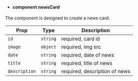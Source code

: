 - #### component newsCard

The component is designed to create a news card.

| Prop          | Type     | Description                   |
| ------------- | -------- | ----------------------------- |
| `id`          | `string` | required, card id             |
| `image`       | `object` | required, img src             |
| `date`        | `string` | required, date of news        |
| `title`       | `string` | required, title of news       |
| `description` | `string` | required, description of news |
